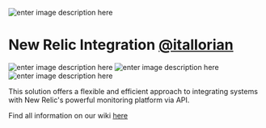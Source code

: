 
![enter image description here](https://newrelic.com/themes/custom/erno/assets/mediakit/new_relic_logo_vertical.png)

# New Relic Integration [@itallorian](https://github.com/itallorian)

![enter image description here](https://img.shields.io/badge/npm-CB3837?style=for-the-badge&logo=npm&logoColor=white) ![enter image description here](https://img.shields.io/badge/JavaScript-323330?style=for-the-badge&logo=javascript&logoColor=F7DF1E) ![enter image description here](https://img.shields.io/github/stars/itallorian/newrelic?style=for-the-badge)

This solution offers a flexible and efficient approach to integrating systems with New Relic's powerful monitoring platform via API.

Find all information on our wiki [here](https://github.com/itallorian/newrelic/wiki)